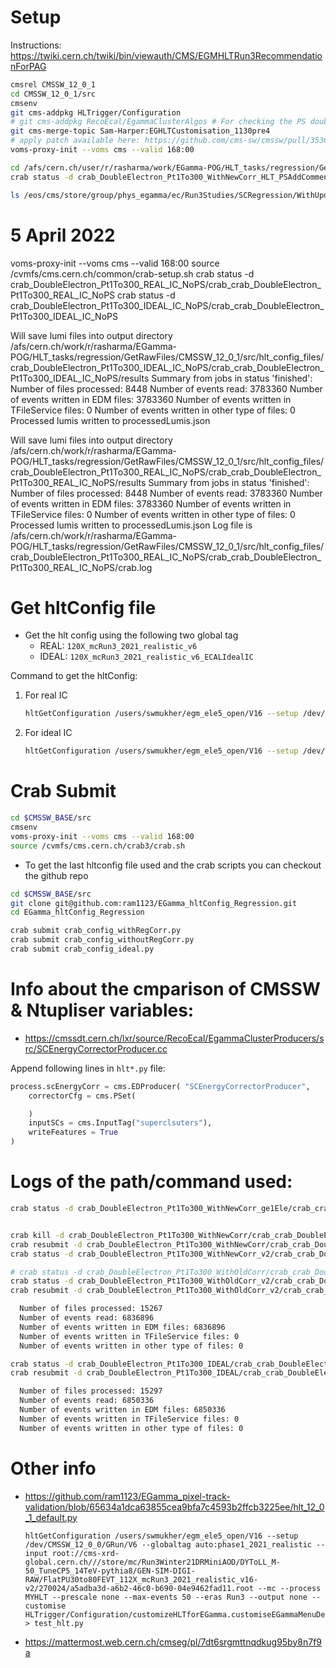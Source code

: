 # Setup

Instructions: https://twiki.cern.ch/twiki/bin/viewauth/CMS/EGMHLTRun3RecommendationForPAG

```bash
cmsrel CMSSW_12_0_1
cd CMSSW_12_0_1/src
cmsenv
git cms-addpkg HLTrigger/Configuration
# git cms-addpkg RecoEcal/EgammaClusterAlgos # For checking the PS double addition issue
git cms-merge-topic Sam-Harper:EGHLTCustomisation_1130pre4
# apply patch available here: https://github.com/cms-sw/cmssw/pull/35368/files
voms-proxy-init --voms cms --valid 168:00

cd /afs/cern.ch/user/r/rasharma/work/EGamma-POG/HLT_tasks/regression/GetRawFiles_TestPSEnergy/CMSSW_12_0_1/src
crab status -d crab_DoubleElectron_Pt1To300_WithNewCorr_HLT_PSAddComment/crab_crab_DoubleElectron_Pt1To300_WithNewCorr_HLT_PSAddComment

ls /eos/cms/store/group/phys_egamma/ec/Run3Studies/SCRegression/WithUpdatedCorrection_HLT_PSAddComment
```

# 5 April 2022

voms-proxy-init --voms cms --valid 168:00
source /cvmfs/cms.cern.ch/common/crab-setup.sh
crab status -d crab_DoubleElectron_Pt1To300_REAL_IC_NoPS/crab_crab_DoubleElectron_Pt1To300_REAL_IC_NoPS
crab status -d crab_DoubleElectron_Pt1To300_IDEAL_IC_NoPS/crab_crab_DoubleElectron_Pt1To300_IDEAL_IC_NoPS

Will save lumi files into output directory /afs/cern.ch/work/r/rasharma/EGamma-POG/HLT_tasks/regression/GetRawFiles/CMSSW_12_0_1/src/hlt_config_files/crab_DoubleElectron_Pt1To300_IDEAL_IC_NoPS/crab_crab_DoubleElectron_Pt1To300_IDEAL_IC_NoPS/results
Summary from jobs in status 'finished':
  Number of files processed: 8448
  Number of events read: 3783360
  Number of events written in EDM files: 3783360
  Number of events written in TFileService files: 0
  Number of events written in other type of files: 0
  Processed lumis written to processedLumis.json

Will save lumi files into output directory /afs/cern.ch/work/r/rasharma/EGamma-POG/HLT_tasks/regression/GetRawFiles/CMSSW_12_0_1/src/hlt_config_files/crab_DoubleElectron_Pt1To300_REAL_IC_NoPS/crab_crab_DoubleElectron_Pt1To300_REAL_IC_NoPS/results
Summary from jobs in status 'finished':
  Number of files processed: 8448
  Number of events read: 3783360
  Number of events written in EDM files: 3783360
  Number of events written in TFileService files: 0
  Number of events written in other type of files: 0
  Processed lumis written to processedLumis.json
Log file is /afs/cern.ch/work/r/rasharma/EGamma-POG/HLT_tasks/regression/GetRawFiles/CMSSW_12_0_1/src/hlt_config_files/crab_DoubleElectron_Pt1To300_REAL_IC_NoPS/crab_crab_DoubleElectron_Pt1To300_REAL_IC_NoPS/crab.log

#  Get hltConfig file

* Get the hlt config using the following two global tag
   * REAL:  `120X_mcRun3_2021_realistic_v6`
   * IDEAL: `120X_mcRun3_2021_realistic_v6_ECALIdealIC`

Command to get the hltConfig:

1. For real IC

   ```bash
   hltGetConfiguration /users/swmukher/egm_ele5_open/V16 --setup /dev/CMSSW_12_0_0/GRun/V6 --globaltag 120X_mcRun3_2021_realistic_v6 --input root://cms-xrd-global.cern.ch///store/mc/Run3Winter21DRMiniAOD/DoubleElectron_Pt-1To300-gun/GEN-SIM-DIGI-RAW/FlatPU0to80FEVT_112X_mcRun3_2021_realistic_v16-v3/120000/0019ce34-a026-4ec0-83a5-3094586bce59.root --mc --process MYHLT --prescale none --max-events 50 --eras Run3 --output none --customise HLTrigger/Configuration/customizeHLTforEGamma.customiseEGammaMenuDev > hlt_real.py
   ```

2. For ideal IC

   ```bash
   hltGetConfiguration /users/swmukher/egm_ele5_open/V16 --setup /dev/CMSSW_12_0_0/GRun/V6 --globaltag 120X_mcRun3_2021_realistic_v6_ECALIdealIC --input root://cms-xrd-global.cern.ch///store/mc/Run3Winter21DRMiniAOD/DoubleElectron_Pt-1To300-gun/GEN-SIM-DIGI-RAW/FlatPU0to80FEVT_112X_mcRun3_2021_realistic_v16-v3/120000/0019ce34-a026-4ec0-83a5-3094586bce59.root --mc --process MYHLT --prescale none --max-events 50 --eras Run3 --output none --customise HLTrigger/Configuration/customizeHLTforEGamma.customiseEGammaMenuDev  > hlt_ideal.py
   ```

# Crab Submit

```bash
cd $CMSSW_BASE/src
cmsenv
voms-proxy-init --voms cms --valid 168:00
source /cvmfs/cms.cern.ch/crab3/crab.sh
```

- To get the last hltconfig file used and the crab scripts you can checkout the github repo

```bash
cd $CMSSW_BASE/src
git clone git@github.com:ram1123/EGamma_hltConfig_Regression.git
cd EGamma_hltConfig_Regression
```

```bash
crab submit crab_config_withRegCorr.py
crab submit crab_config_withoutRegCorr.py
crab submit crab_config_ideal.py
```

# Info about the cmparison of CMSSW & Ntupliser variables:

* https://cmssdt.cern.ch/lxr/source/RecoEcal/EgammaClusterProducers/src/SCEnergyCorrectorProducer.cc

Append following lines in `hlt*.py` file:

```python
process.scEnergyCorr = cms.EDProducer( "SCEnergyCorrectorProducer",
    correctorCfg = cms.PSet(

    )
    inputSCs = cms.InputTag("superclsuters"),
    writeFeatures = True
)
```

# Logs of the path/command used:

```bash
crab status -d crab_DoubleElectron_Pt1To300_WithNewCorr_ge1Ele/crab_crab_DoubleElectron_Pt1To300_WithNewCorr_ge1Ele


crab kill -d crab_DoubleElectron_Pt1To300_WithNewCorr/crab_crab_DoubleElectron_Pt1To300_WithNewCorr
crab resubmit -d crab_DoubleElectron_Pt1To300_WithNewCorr/crab_crab_DoubleElectron_Pt1To300_WithNewCorr --maxmemory=4000
crab status -d crab_DoubleElectron_Pt1To300_WithNewCorr_v2/crab_crab_DoubleElectron_Pt1To300_WithNewCorr_v2

# crab status -d crab_DoubleElectron_Pt1To300_WithOldCorr/crab_crab_DoubleElectron_Pt1To300_WithOldCorr
crab status -d crab_DoubleElectron_Pt1To300_WithOldCorr_v2/crab_crab_DoubleElectron_Pt1To300_WithOldCorr_v2
crab resubmit -d crab_DoubleElectron_Pt1To300_WithOldCorr_v2/crab_crab_DoubleElectron_Pt1To300_WithOldCorr_v2

  Number of files processed: 15267
  Number of events read: 6836896
  Number of events written in EDM files: 6836896
  Number of events written in TFileService files: 0
  Number of events written in other type of files: 0

crab status -d crab_DoubleElectron_Pt1To300_IDEAL/crab_crab_DoubleElectron_Pt1To300_IDEAL
crab resubmit -d crab_DoubleElectron_Pt1To300_IDEAL/crab_crab_DoubleElectron_Pt1To300_IDEAL

  Number of files processed: 15297
  Number of events read: 6850336
  Number of events written in EDM files: 6850336
  Number of events written in TFileService files: 0
  Number of events written in other type of files: 0
```

# Other info


- https://github.com/ram1123/EGamma_pixel-track-validation/blob/65634a1dca63855cea9bfa7c4593b2ffcb3225ee/hlt_12_0_1_default.py
   ```
   hltGetConfiguration /users/swmukher/egm_ele5_open/V16 --setup /dev/CMSSW_12_0_0/GRun/V6 --globaltag auto:phase1_2021_realistic --input root://cms-xrd-global.cern.ch///store/mc/Run3Winter21DRMiniAOD/DYToLL_M-50_TuneCP5_14TeV-pythia8/GEN-SIM-DIGI-RAW/FlatPU30to80FEVT_112X_mcRun3_2021_realistic_v16-v2/270024/a5adba3d-a6b2-46c0-b690-04e9462fad11.root --mc --process MYHLT --prescale none --max-events 50 --eras Run3 --output none --customise HLTrigger/Configuration/customizeHLTforEGamma.customiseEGammaMenuDev > test_hlt.py
   ```
- https://mattermost.web.cern.ch/cmseg/pl/7dt6srgmttnqdkug95by8n7f9a

